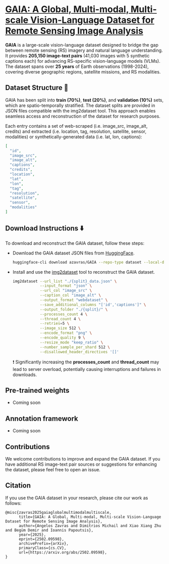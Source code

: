 # [GAIA: A Global, Multi-modal, Multi-scale Vision-Language Dataset for Remote Sensing Image Analysis](https://arxiv.org/abs/2502.09598)

**GAIA** is a large-scale vision-language dataset designed to bridge the gap between remote sensing (RS) imagery and natural language understanding. It provides **205,150 image-text pairs** (41,030 images with 5 synthetic captions each) for advancing RS-specific vision-language models (VLMs). The dataset spans over **25 years** of Earth observations (1998-2024), covering diverse geographic regions, satellite missions, and RS modalities.

## Dataset Structure 📂
GAIA has been split into **train (70%)**, **test (20%)**, and **validation (10%)** sets, which are spatio-temporally stratified. The dataset splits are provided in JSON files compatible with the img2dataset tool. This approach enables seamless access and reconstruction of the dataset for research purposes. 

Each entry contains a set of web-scraped (i.e. image_src, image_alt, credits) and extracted (i.e. location, tag, resolution, satellite, sensor, modalities) or synthetically-generated data (i.e. lat, lon, captions):
```json
[
  "id", 
  "image_src",
  "image_alt",
  "captions",
  "credits",
  "location",
  "lat",
  "lon",
  "tag",
  "resolution",
  "satellite",
  "sensor",
  "modalities"
]
```

## Download Instructions ⬇️
To download and reconstruct the GAIA dataset, follow these steps:
- Download the GAIA dataset JSON files from [HuggingFace](https://huggingface.co/datasets/azavras/GAIA).
  ```bash
  huggingface-cli download azavras/GAIA --repo-type dataset --local-dir GAIA
  ```
- Install and use the [img2dataset](https://github.com/rom1504/img2dataset) tool to reconstruct the GAIA dataset.
  ```bash
  img2dataset --url_list "./{split}_data.json" \
              --input_format "json" \
              --url_col "image_src" \
              --caption_col "image_alt" \
              --output_format "webdataset" \
              --save_additional_columns "['id','captions']" \
              --output_folder "./{split}/" \
              --processes_count 4 \
              --thread_count 4 \
              --retries=5 \
              --image_size 512 \
              --encode_format "png" \
              --encode_quality 9 \
              --resize_mode "keep_ratio" \
              --number_sample_per_shard 512 \
              --disallowed_header_directives '[]'
  ```
  ❗ Significantly increasing the **processes_count** and **thread_count** may lead to server overload, potentially causing interruptions and failures in downloads.

## Pre-trained weights
- Coming soon

## Annotation framework
- Coming soon

## Contributions
We welcome contributions to improve and expand the GAIA dataset. If you have additional RS image-text pair sources or suggestions for enhancing the dataset, please feel free to open an issue.

## Citation
If you use the GAIA dataset in your research, please cite our work as follows:
```
@misc{zavras2025gaiaglobalmultimodalmultiscale,
      title={GAIA: A Global, Multi-modal, Multi-scale Vision-Language Dataset for Remote Sensing Image Analysis}, 
      author={Angelos Zavras and Dimitrios Michail and Xiao Xiang Zhu and Begüm Demir and Ioannis Papoutsis},
      year={2025},
      eprint={2502.09598},
      archivePrefix={arXiv},
      primaryClass={cs.CV},
      url={https://arxiv.org/abs/2502.09598}, 
}
```
